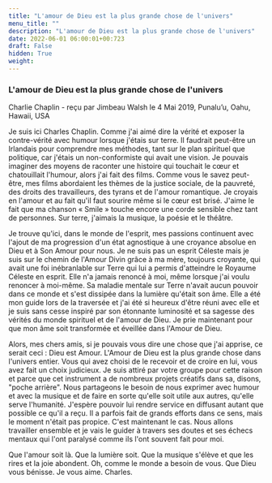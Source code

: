 ```yaml
---
title: "L'amour de Dieu est la plus grande chose de l'univers"
menu_title: ""
description: "L'amour de Dieu est la plus grande chose de l'univers"
date: 2022-06-01 06:00:01+00:723
draft: False
hidden: True
weight:
---
```

### L'amour de Dieu est la plus grande chose de l'univers

Charlie Chaplin - reçu par Jimbeau Walsh le 4 Mai 2019, Punalu’u, Oahu, Hawaii, USA

Je suis ici Charles Chaplin. Comme j'ai aimé dire la vérité et exposer la contre-vérité avec humour lorsque j'étais sur terre. Il faudrait peut-être un Irlandais pour comprendre mes méthodes, tant sur le plan spirituel que politique, car j'étais un non-conformiste qui avait une vision. Je pouvais imaginer des moyens de raconter une histoire qui touchait le cœur et chatouillait l'humour, alors j'ai fait des films. Comme vous le savez peut-être, mes films abordaient les thèmes de la justice sociale, de la pauvreté, des droits des travailleurs, des tyrans et de l'amour romantique. Je croyais en l'amour et au fait qu'il faut sourire même si le cœur est brisé. J'aime le fait que ma chanson « Smile » touche encore une corde sensible chez tant de personnes. Sur terre, j'aimais la musique, la poésie et le théâtre.

Je trouve qu'ici, dans le monde de l'esprit, mes passions continuent avec l'ajout de ma progression d'un état agnostique à une croyance absolue en Dieu et à Son Amour pour nous. Je ne suis pas un esprit Céleste mais je suis sur le chemin de l'Amour Divin grâce à ma mère, toujours croyante, qui avait une foi inébranlable sur Terre qui lui a permis d'atteindre le Royaume Céleste en esprit. Elle n'a jamais renoncé à moi, même lorsque j'ai voulu renoncer à moi-même. Sa maladie mentale sur Terre n'avait aucun pouvoir dans ce monde et s'est dissipée dans la lumière qu'était son âme. Elle a été mon guide lors de la traversée et j'ai été si heureux d'être réuni avec elle et je suis sans cesse inspiré par son étonnante luminosité et sa sagesse des vérités du monde spirituel et de l'amour de Dieu. Je prie maintenant pour que mon âme soit transformée et éveillée dans l'Amour de Dieu.

Alors, mes chers amis, si je pouvais vous dire une chose que j'ai apprise, ce serait ceci : Dieu est Amour. L'Amour de Dieu est la plus grande chose dans l'univers entier. Vous qui avez choisi de le recevoir et de croire en lui, vous avez fait un choix judicieux. Je suis attiré par votre groupe pour cette raison et parce que cet instrument a de nombreux projets créatifs dans sa, disons, "poche arrière". Nous partageons le besoin de nous exprimer avec humour et avec la musique et de faire en sorte qu'elle soit utile aux autres, qu'elle serve l'humanité. J'espère pouvoir lui rendre service en diffusant autant que possible ce qu'il a reçu. Il a parfois fait de grands efforts dans ce sens, mais le moment n'était pas propice. C'est maintenant le cas. Nous allons travailler ensemble et je vais le guider à travers ses doutes et ses échecs mentaux qui l'ont paralysé comme ils l'ont souvent fait pour moi.

Que l'amour soit là. Que la lumière soit. Que la musique s'élève et que les rires et la joie abondent. Oh, comme le monde a besoin de vous. Que Dieu vous bénisse. Je vous aime. Charles.






